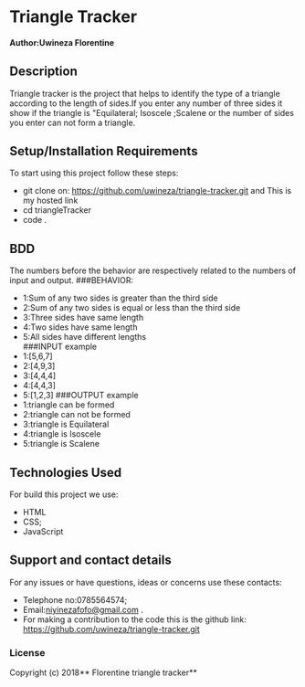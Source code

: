 # Triangle Tracker

#### Author:Uwineza Florentine

## Description

Triangle tracker is the project that helps to identify the type of a triangle according to the length of sides.If you enter any number of three sides it show if the triangle is "Equilateral; Isoscele ;Scalene or the number of sides you enter can not form a triangle.

## Setup/Installation Requirements

To start using this project follow these steps:

- git clone on: https://github.com/uwineza/triangle-tracker.git and This is my hosted link
- cd triangleTracker
- code .

## BDD
The numbers before the behavior are respectively related to the numbers of input and output.
###BEHAVIOR:                                                                            
* 1:Sum of any two sides is greater than the third side                                         
* 2:Sum of any two sides is equal or less than the third side                                     
* 3:Three sides have same length                                                                
* 4:Two sides have same length                                                                    
*  5:All sides have different lengths                                                            
###INPUT example 
* 1:[5,6,7]
* 2:[4,9,3] 
* 3:[4,4,4] 
* 4:[4,4,3] 
* 5:[1,2,3] 
###OUTPUT example
* 1:triangle can be formed
* 2:triangle can not be formed
* 3:triangle is Equilateral
* 4:triangle is Isoscele
* 5:triangle is Scalene
## Technologies Used

For build this project we use:

- HTML
- CSS;
- JavaScript

## Support and contact details

For any issues or have questions, ideas or concerns use these contacts:

- Telephone no:0785564574;
- Email:niyinezafofo@gmail.com .
- For making a contribution to the code this is the github link: https://github.com/uwineza/triangle-tracker.git

### License

Copyright (c) 2018** Florentine triangle tracker**
